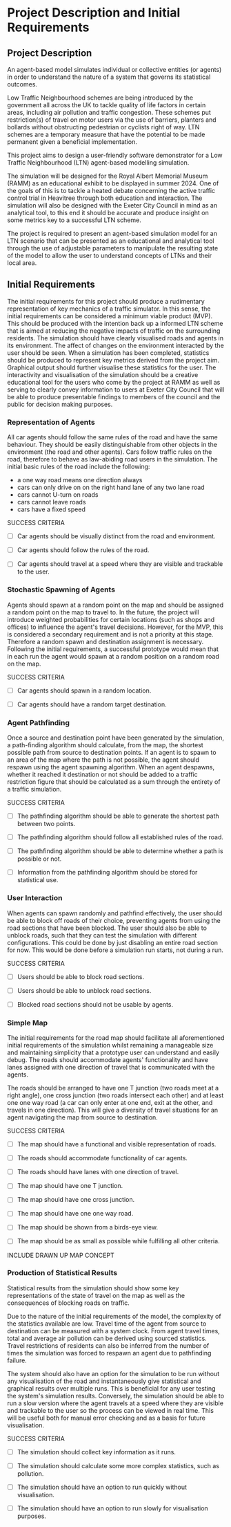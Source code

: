 # Project Description and Initial Requirements

## Project Description

An agent-based model simulates individual or collective entities (or agents) in order to understand the nature of a system that governs its statistical outcomes.

Low Traffic Neighbourhood schemes are being introduced by the government all across the UK to tackle quality of life factors in certain areas, including air pollution and traffic congestion. These schemes put restriction(s) of travel on motor users via the use of barriers, planters and bollards without obstructing pedestrian or cyclists right of way. LTN schemes are a temporary measure that have the potential to be made permanent given a beneficial implementation.

This project aims to design a user-friendly software demonstrator for a Low Traffic Neighbourhood (LTN) agent-based modelling simulation.

The simulation will be designed for the Royal Albert Memorial Museum (RAMM) as an educational exhibit to be displayed in summer 2024. One of the goals of this is to tackle a heated debate concerning the active traffic control trial in Heavitree through both education and interaction.  The simulation will also be designed with the Exeter City Council in mind as an analytical tool, to this end it should be accurate and produce insight on some metrics key to a successful LTN scheme.

The project is required to present an agent-based simulation model for an LTN scenario that can be presented as an educational and analytical tool through the use of adjustable parameters to manipulate the resulting state of the model to allow the user to understand concepts of LTNs and their local area.

## Initial Requirements

The initial requirements for this project should produce a rudimentary representation of key mechanics of a traffic simulator. In this sense, the initial requirements can be considered a minimum viable product (MVP). This should be produced with the intention back up a informed LTN scheme that is aimed at reducing the negative impacts of traffic on the surrounding residents. The simulation should have clearly visualised roads and agents in its environment. The affect of changes on the environment interacted by the user should be seen. When a simulation has been completed, statistics should be produced to represent key metrics derived from the project aim. Graphical output should further visualise these statistics for the user. The interactivity and visualisation of the simulation should be a creative educational tool for the users who come by the project at RAMM as well as serving to clearly convey information to users at Exeter City Council that will be able to produce presentable findings to members of the council and the public for decision making purposes.

### Representation of Agents

All car agents should follow the same rules of the road and have the same behaviour. They should be easily distinguishable from other objects in the environment (the road and other agents). Cars follow traffic rules on the road, therefore to behave as law-abiding road users in the simulation. The initial basic rules of the road include the following:
 - a one way road means one direction always
 - cars can only drive on on the right hand lane of any two lane road
 - cars cannot U-turn on roads
 - cars cannot leave roads
 - cars have a fixed speed

SUCCESS CRITERIA 

 - [ ] Car agents should be visually distinct from the road and environment.

 - [ ] Car agents should follow the rules of the road.

 - [ ] Car agents should travel at a speed where they are visible and trackable to the user.

### Stochastic Spawning of Agents

Agents should spawn at a random point on the map and should be assigned a random point on the map to travel to. In the future, the project will introduce weighted probabilities for certain locations (such as shops and offices) to influence the agent's travel decisions. However, for the MVP, this is considered a secondary requirement and is not a priority at this stage. Therefore a random spawn and destination assignment is necessary. Following the initial requirements, a successful prototype would mean that in each run the agent would spawn at a random position on a random road on the map.

SUCCESS CRITERIA

 - [ ] Car agents should spawn in a random location.

 - [ ] Car agents should have a random target destination.

### Agent Pathfinding

Once a source and destination point have been generated by the simulation, a path-finding algorithm should calculate, from the map, the shortest possible path from source to destination points. 
If an agent is to spawn to an area of the map where the path is not possible, the agent should respawn using the agent spawning algorithm. When an agent despawns, whether it reached it destination or not should be added to a traffic restriction figure that should be calculated as a sum through the entirety of a traffic simulation.
    
SUCCESS CRITERIA

 - [ ] The pathfinding algorithm should be able to generate the shortest path between two points.
 
 - [ ] The pathfinding algorithm should follow all established rules of the road.
 
 - [ ] The pathfinding algorithm should be able to determine whether a path is possible or not.
 
 - [ ] Information from the pathfinding algorithm should be stored for statistical use.

### User Interaction

When agents can spawn randomly and pathfind effectively, the user should be able to block off roads of their choice, preventing agents from using the road sections that have been blocked. The user should also be able to unblock roads, such that they can test the simulation with different configurations. This could be done by just disabling an entire road section for now. This would be done before a simulation run starts, not during a run.

SUCCESS CRITERIA   

 - [ ] Users should be able to block road sections.

 - [ ] Users should be able to unblock road sections.

 - [ ] Blocked road sections should not be usable by agents.

### Simple Map

The initial requirements for the road map should facilitate all aforementioned initial requirements of the simulation whilst remaining a manageable size and maintaining simplicity that a prototype user can understand and easily debug. The roads should accommodate agents' functionality and have lanes assigned with one direction of travel that is communicated with the agents.

The roads should be arranged to have one T junction (two roads meet at a right angle), one cross junction (two roads intersect each other) and at least one one way road (a car can only enter at one end, exit at the other, and travels in one direction). This will give a diversity of travel situations for an agent navigating the map from source to destination.

SUCCESS CRITERIA

 - [ ] The map should have a functional and visible representation of roads.

 - [ ] The roads should accommodate functionality of car agents.

 - [ ] The roads should have lanes with one direction of travel.

 - [ ] The map should have one T junction.

 - [ ] The map should have one cross junction.

 - [ ] The map should have one one way road.

 - [ ] The map should be shown from a birds-eye view.

 - [ ] The map should be as small as possible while fulfilling all other criteria.

INCLUDE DRAWN UP MAP CONCEPT

### Production of Statistical Results

Statistical results from the simulation should show some key representations of the state of travel on the map as well as the consequences of blocking roads on traffic.

Due to the nature of the initial requirements of the model, the complexity of the statistics available are low. Travel time of the agent from source to destination can be measured with a system clock. From agent travel times, total and average air pollution can be derived using sourced statistics. Travel restrictions of residents can also be inferred from the number of times the simulation was forced to respawn an agent due to pathfinding failure.

The system should also have an option for the simulation to be run without any visualisation of the road and instantaneously give statistical and graphical results over multiple runs. This is beneficial for any user testing the system's simulation results. Conversely, the simulation should be able to run a slow version where the agent travels at a speed where they are visible and trackable to the user so the process can be viewed in real time. This will be useful both for manual error checking and as a basis for future visualisation.

SUCCESS CRITERIA

 - [ ] The simulation should collect key information as it runs.

 - [ ] The simulation should calculate some more complex statistics, such as pollution.

 - [ ] The simulation should have an option to run quickly without visualisation.

 - [ ] The simulation should have an option to run slowly for visualisation purposes.
